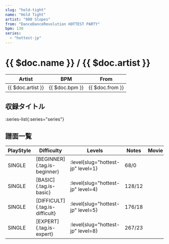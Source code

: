 ```yaml
---
slug: "hold-tight"
name: "Hold Tight"
artist: "800 Slopes"
from: "DanceDanceRevolution HOTTEST PARTY"
bpm: 130
series:
  - "hottest-jp"
---
```


# {{ $doc.name }} / {{ $doc.artist }}

|Artist|BPM|From|
|------|---|----|
|{{ $doc.artist }}|{{ $doc.bpm }}|{{ $doc.from }}|

## 収録タイトル

:series-list{:series="series"}

## 譜面一覧

|PlayStyle|Difficulty|Levels|Notes|Movie|
|---------|----------|------|-----|-----|
|SINGLE|[BEGINNER]{.tag.is-beginner}|<div class="field is-grouped is-grouped-multiline"> :level{slug="hottest-jp" level=1}</div>|68/0||
|SINGLE|[BASIC]{.tag.is-basic}|<div class="field is-grouped is-grouped-multiline"> :level{slug="hottest-jp" level=4}</div>|128/12||
|SINGLE|[DIFFICULT]{.tag.is-difficult}|<div class="field is-grouped is-grouped-multiline"> :level{slug="hottest-jp" level=5}</div>|176/18||
|SINGLE|[EXPERT]{.tag.is-expert}|<div class="field is-grouped is-grouped-multiline"> :level{slug="hottest-jp" level=8}</div>|267/23||
